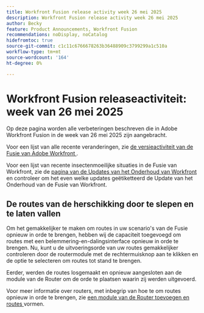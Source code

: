```yaml
---
title: Workfront Fusion release activity week 26 mei 2025
description: Workfront Fusion release activity week 26 mei 2025
author: Becky
feature: Product Announcements, Workfront Fusion
recommendations: noDisplay, noCatalog
hidefromtoc: true
source-git-commit: c1c11c6766678263b36488909c3799299a1c510a
workflow-type: tm+mt
source-wordcount: '164'
ht-degree: 0%

---
```


# Workfront Fusion releaseactiviteit: week van 26 mei 2025

Op deze pagina worden alle verbeteringen beschreven die in Adobe Workfront Fusion in de week van 26 mei 2025 zijn aangebracht.

Voor een lijst van alle recente veranderingen, zie [ de versieactiviteit van de Fusie van Adobe Workfront ](/help/workfront-fusion/fusion-product-releases/fusion-release-activity.md).

Voor een lijst van recente insectenmoeilijke situaties in de Fusie van Workfront, zie de [ pagina van de Updates van het Onderhoud van Workfront ](https://experienceleague.adobe.com/en/docs/workfront-known-issues/releases/current-updates) en controleer om het even welke updates geëtiketteerd de Update van het Onderhoud van de Fusie van Workfront.

## De routes van de herschikking door te slepen en te laten vallen

Om het gemakkelijker te maken om routes in uw scenario&#39;s van de Fusie opnieuw in orde te brengen, hebben wij de capaciteit toegevoegd om routes met een belemmering-en-dalingsinterface opnieuw in orde te brengen. Nu, kunt u de uitvoeringsorde van uw routes gemakkelijker controleren door de routermodule met de rechtermuisknop aan te klikken en de optie te selecteren om routes tot stand te brengen.

Eerder, werden de routes losgemaakt en opnieuw aangesloten aan de module van de Router om de orde te plaatsen waarin zij werden uitgevoerd.

Voor meer informatie over routers, met inbegrip van hoe te om routes opnieuw in orde te brengen, zie [ een module van de Router toevoegen en routes ](/help/workfront-fusion/create-scenarios/add-modules/router-module.md) vormen.
